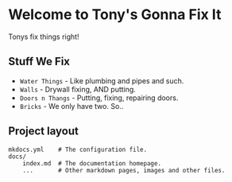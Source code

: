 # Welcome to Tony's Gonna Fix It

Tonys fix things right!

## Stuff We Fix

* `Water Things` - Like plumbing and pipes and such.
* `Walls` - Drywall fixing, AND putting.
* `Doors n Thangs` - Putting, fixing, repairing doors.
* `Bricks` - We only have two. So..

## Project layout

    mkdocs.yml    # The configuration file.
    docs/
        index.md  # The documentation homepage.
        ...       # Other markdown pages, images and other files.
